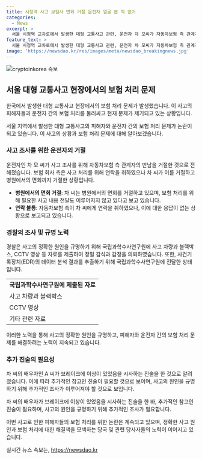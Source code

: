 ```yaml
---
title: 시청역 사고 보험사 면회 거절 운전자 얼굴 본 적 없어
categories:
  - News
excerpt: >
  서울 시청역 교차로에서 발생한 대형 교통사고 관련, 운전자 차 모씨가 자동차보험 측 관계자의 만남을 거절한 것으로 전해졌다. 사고 조사를 위해 병원을 찾았지만 거절당했고, 현재는 서울대병원에서 갈비뼈 골절상을 입고 치료를 받고 있다. 보험 처리를 위해 연락을 시도했지만 어려움을 겪고 있으며, 사고 원인을 규명하기 위해 국립과학수사연구원에 자료를 보내 정밀 감식·감정을 의뢰했다.
feature_text: >
  서울 시청역 교차로에서 발생한 대형 교통사고 관련, 운전자 차 모씨가 자동차보험 측 관계자의 만남을 거절한 것으로 전해졌다. 사고 조사를 위해 병원을 찾았지만 거절당했고, 현재는 서울대병원에서 갈비뼈 골절상을 입고 치료를 받고 있다. 보험 처리를 위해 연락을 시도했지만 어려움을 겪고 있으며, 사고 원인을 규명하기 위해 국립과학수사연구원에 자료를 보내 정밀 감식·감정을 의뢰했다.
image: 'https://newsdao.kr/res/images/meta/newsdao_breakingnews.jpg'
---
```


<p><img src="https://newsdao.kr/res/images/meta/newsdao_breakingnews.jpg" alt="cryptoinkorea 속보" /></p>

<h2 data-ke-size="size26">서울 대형 교통사고 현장에서의 보험 처리 문제</h2>

<p>한국에서 발생한 대형 교통사고 현장에서의 보험 처리 문제가 발생했습니다. 이 사고의 피해자들과 운전자 간의 보험 처리를 둘러싸고 현재 문제가 제기되고 있는 상황입니다.</p>

<p data-ke-size="size16">서울 지역에서 발생한 대형 교통사고의 피해자와 운전자 간의 보험 처리 문제가 논란이 되고 있습니다. 이 사고의 상황과 보험 처리 문제에 대해 알아보겠습니다.</p>

<h3>사고 조사를 위한 운전자의 거절</h3>

<p>운전자인 차 모 씨가 사고 조사를 위해 자동차보험 측 관계자의 만남을 거절한 것으로 전해졌습니다. 보험 회사 측은 사고 처리를 위해 연락을 취하였으나 차 씨가 이를 거절하고 병원에서의 면회까지 거절한 상황입니다.</p>

<ul>
  <li><b>병원에서의 면회 거절</b>: 차 씨는 병원에서의 면회를 거절하고 있으며, 보험 처리를 위해 필요한 사고 내용 전달도 이루어지지 않고 있다고 보고 있습니다.</li>
  <li><b>연락 불통</b>: 자동차보험 측이 차 씨에게 연락을 취하였으나, 이에 대한 응답이 없는 상황으로 보고되고 있습니다.</li>
</ul>

<h3>경찰의 조사 및 규명 노력</h3>

<p>경찰은 사고의 정확한 원인을 규명하기 위해 국립과학수사연구원에 사고 차량과 블랙박스, CCTV 영상 등 자료를 제출하여 정밀 감식과 감정을 의뢰하였습니다. 또한, 사건기록장치(EDR)의 데이터 분석 결과를 추출하기 위해 국립과학수사연구원에 전달한 상태입니다.</p>

<table>
  <tr>
    <td style="text-align: center; height: 17px;"><b>국립과학수사연구원에 제출된 자료</b></td>
  </tr>
  <tr>
    <td>사고 차량과 블랙박스</td>
  </tr>
  <tr>
    <td>CCTV 영상</td>
  </tr>
  <tr>
    <td>기타 관련 자료</td>
  </tr>
</table>

<p data-ke-size="size16">이러한 노력을 통해 사고의 정확한 원인을 규명하고, 피해자와 운전자 간의 보험 처리 문제를 해결하려는 노력이 지속되고 있습니다.</p>

<h3>추가 진술의 필요성</h3>

<p>차 씨의 배우자인 A 씨가 브레이크에 이상이 있었음을 시사하는 진술을 한 것으로 알려졌습니다. 이에 따라 추가적인 참고인 진술이 필요할 것으로 보이며, 사고의 원인을 규명하기 위해 추가적인 조사가 이루어져야 할 것으로 보입니다.</p>

<p data-ke-size="size16">차 씨의 배우자가 브레이크에 이상이 있었음을 시사하는 진술을 한 바, 추가적인 참고인 진술이 필요하며, 사고의 원인을 규명하기 위해 추가적인 조사가 필요합니다.</p>

<p>이번 사고로 인한 피해자들의 보험 처리를 위한 논란은 계속되고 있으며, 정확한 사고 원인과 보험 처리에 대한 해결책을 모색하는 당국 및 관련 당사자들의 노력이 이어지고 있습니다.</p>
실시간 뉴스 속보는, <a href="https://newsdao.kr" rel="dofollow">https://newsdao.kr</a>


